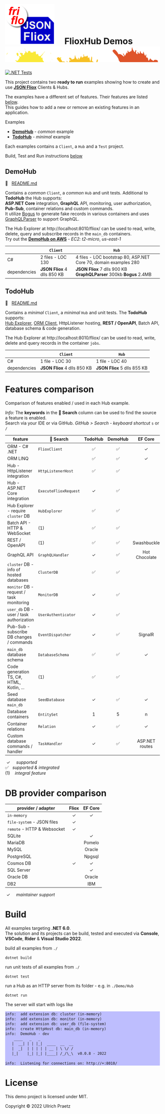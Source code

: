 

# ![logo](docs/images/Json-Fliox.svg)     **FlioxHub Demos**      ![SPLASH](docs/images/paint-splatter.svg)

[![.NET Tests](https://github.com/friflo/FlioxHub.Demos/workflows/.NET/badge.svg)](https://github.com/friflo/FlioxHub.Demos/actions)

This project contains two **ready to run** examples showing how to create and use
[**JSON Fliox**](https://github.com/friflo/Friflo.Json.Fliox) Clients & Hubs.  

The examples have a different set of features. Their features are listed [below](#features).  
This guides how to add a new or remove an existing features in an application.

Examples
- [**DemoHub**](#demohub) - *common* example
- [**TodoHub**](#todohub) - *minimal* example

Each examples contains a `Client`, a `Hub` and a `Test` project.  

Build, Test and Run instructions [below](#build)



## **DemoHub**
📄   [README.md](Demo/README.md)

Contains a *common* `Client`, a *common* `Hub` and unit tests. Additional to **TodoHub** the Hub supports:  
**ASP.NET Core** integration, **GraphQL** API, monitoring, user authorization, **Pub-Sub**, container relations and custom commands.  
It utilize [Bogus](https://github.com/bchavez/Bogus) to generate fake records in various containers
and uses [GraphQLParser](https://github.com/graphql-dotnet/parser) to support GraphQL.

The Hub Explorer at http://localhost:8010/fliox/ can be used to read, write, delete, query and subscribe records in the `main_db` containers.  
Try out the [**DemoHub on AWS**](http://ec2-174-129-178-18.compute-1.amazonaws.com/) - *EC2: t2-micro*, *us-east-1*  

|              | `Client`                     | `Hub`                                                                  |
|--------------|------------------------------|------------------------------------------------------------------------|
| C#           | 2 files - LOC 130            | 4 files - LOC bootstrap 80, ASP.NET Core 70, domain examples 280       |
| dependencies | **JSON Fliox** 4 dlls 850 KB | **JSON Fliox** 7 dlls 900 KB  **GraphQLParser** 300kb  **Bogus** 2.4MB |



## **TodoHub**
📄   [README.md](Todo/README.md)

Contains a *minimal* `Client`, a *minimal* `Hub` and unit tests. The **TodoHub** supports:  
[Hub Explorer](https://github.com/friflo/Friflo.Json.Fliox#explorer), [ORM Client](https://github.com/friflo/Friflo.Json.Fliox#client),
HttpListener hosting, **REST / OpenAPI**, Batch API, database schema & code generation.  

The Hub Explorer at http://localhost:8010/fliox/ can be used to read, write, delete and query records in the container `jobs`.  

|              | `Client`                     | `Hub`                        |
|--------------|------------------------------|------------------------------|
| C#           | 1 file - LOC 30              | 1 file - LOC 40              |
| dependencies | **JSON Fliox** 4 dlls 850 KB | **JSON Fliox** 5 dlls 855 KB |



# Features comparison

Comparison of features enabled / used in each Hub example.

*Info:*  The **keywords** in the **🔎 Search** column can be used to find the source a feature is enabled.  
Search via your IDE or via GitHub. *GitHub > Search - keyboard shortcut* `s` or `/`

| feature                                   | 🔎 Search            | TodoHub | DemoHub |    EF Core    |
|-------------------------------------------|-----------------------|:------:|:------:|:-------------:|
| ORM - C# .NET                             | `FlioxClient`         |   ✅   |   ✅   |       ✓       |
| ORM LINQ                                  |                       |   ✅   |   ✅   |       ✓       |
| Hub - HttpListener integration            | `HttpListenerHost`    |   ✅   |   ✅   |               |
| Hub - ASP.NET Core integration            | `ExecuteFlioxRequest` |   ✓    |   ✅   |               |
| Hub Explorer - require `cluster` DB       | `HubExplorer`         |   ✅   |   ✅   |               |
| Batch API - HTTP & WebSocket              | (1)                   |   ✅   |   ✅   |               |
| REST / OpenAPI                            | (1)                   |   ✅   |   ✅   |  Swashbuckle  |
| GraphQL API                               | `GraphQLHandler`      |   ✓    |   ✅   | Hot Chocolate |
| `cluster` DB - info of hosted databases   | `ClusterDB`           |   ✅   |   ✅   |               |
| `monitor` DB - request / task monitoring  | `MonitorDB`           |   ✓    |   ✅   |               |
| `user_db` DB - user / task authorization  | `UserAuthenticator`   |   ✓    |   ✅   |               |
| Pub-Sub - subscribe DB changes / commands | `EventDispatcher`     |   ✓    |   ✅   |    SignalR    |
| `main_db` database schema                 | `DatabaseSchema`      |   ✅   |   ✅   |       ✓       |
| Code generation TS, C#, HTML, Kotlin, ... | (1)                   |   ✅   |   ✅   |               |
| Seed database `main_db`                   | `SeedDatabase`        |   ✓    |   ✅   |       ✓       |
| Database containers                       | `EntitySet`           |   1    |   5    |        n       |
| Container relations                       | `Relation`            |   ✓    |   ✅   |       ✓       |
| Custom database commands / handler        | `TaskHandler`         |   ✓    |   ✅   | ASP.NET routes |

 ✓     *supported*  
✅   *supported & integrated*  
(1)    *integral feature*  


# DB provider comparison

| provider / adapter           |    Fliox    |   EF Core   |
|------------------------------|:-----------:|:-----------:|
| `in-memory`                  |      ✓      |     ✓       |
| `file-system` - JSON files   |      ✓      |             |
| `remote` - HTTP & Websocket  |      ✓      |             |
| SQLite                       |             |     ✓       |
| MariaDB                      |             |   Pomelo    |
| MySQL                        |             |   Oracle    |
| PostgreSQL                   |             |   Npgsql    |
| Cosmos DB                    |      ✓      |     ✓      |
| SQL Server                   |             |     ✓       |
| Oracle DB                    |             |   Oracle    |
| DB2                          |             |    IBM      |

 ✓     *maintainer support*  



# Build

All examples targeting **.NET 6.0**.  
The solution and its projects can be build, tested and executed via **Console**, **VSCode**, **Rider** & **Visual Studio 2022**.

build all examples from `./`
```
dotnet build
```

run unit tests of all examples from `./`
```console
dotnet test
```

run a Hub as an HTTP server from its folder - e.g. in `./Demo/Hub`
```console
dotnet run
```
The server will start with logs like
<div style="background-color: #0000ff40;">

```console
info:  add extension db: cluster (in-memory)
info:  add extension db: monitor (in-memory)
info:  add extension db: user_db (file-system)
info:  create HttpHost db: main_db (in-memory)
info:  DemoHub · dev
    ____   _   _
   |  __| | | |_|  ____  __  __
   |  _|  | | | | | __ | \ \/ /
   |_|    |_| |_| |____| /_/\_\  v0.0.8 - 2022

info:  Listening for connections on: http://+:8010/
```
</div>

# License

This demo project is licensed under MIT.

Copyright © 2022 Ullrich Praetz
